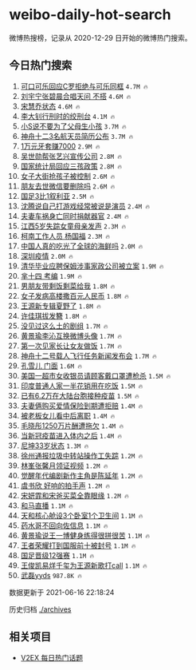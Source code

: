 # weibo-daily-hot-search

微博热搜榜，记录从 2020-12-29 日开始的微博热门搜索。

## 今日热门搜索

<!-- BEGIN -->

1. [可口可乐回应C罗拒绝与可乐同框](https://s.weibo.com/weibo?q=%23%E5%8F%AF%E5%8F%A3%E5%8F%AF%E4%B9%90%E5%9B%9E%E5%BA%94C%E7%BD%97%E6%8B%92%E7%BB%9D%E4%B8%8E%E5%8F%AF%E4%B9%90%E5%90%8C%E6%A1%86%23&Refer=top) `4.7M 🔥`
1. [刘宇宁张碧晨合唱天问 不搭](https://s.weibo.com/weibo?q=%E5%88%98%E5%AE%87%E5%AE%81%E5%BC%A0%E7%A2%A7%E6%99%A8%E5%90%88%E5%94%B1%E5%A4%A9%E9%97%AE%20%E4%B8%8D%E6%90%AD&Refer=top) `4.6M 🔥`
1. [宋慧乔状态](https://s.weibo.com/weibo?q=%23%E5%AE%8B%E6%85%A7%E4%B9%94%E7%8A%B6%E6%80%81%23&Refer=top) `4.6M 🔥`
1. [李大钊行刑时的绞刑台](https://s.weibo.com/weibo?q=%23%E6%9D%8E%E5%A4%A7%E9%92%8A%E8%A1%8C%E5%88%91%E6%97%B6%E7%9A%84%E7%BB%9E%E5%88%91%E5%8F%B0%23&Refer=top) `4.1M 🔥`
1. [小S说不要为了父母生小孩](https://s.weibo.com/weibo?q=%23%E5%B0%8FS%E8%AF%B4%E4%B8%8D%E8%A6%81%E4%B8%BA%E4%BA%86%E7%88%B6%E6%AF%8D%E7%94%9F%E5%B0%8F%E5%AD%A9%23&Refer=top) `3.7M 🔥`
1. [神舟十二3名航天员简历公布](https://s.weibo.com/weibo?q=%E7%A5%9E%E8%88%9F%E5%8D%81%E4%BA%8C3%E5%90%8D%E8%88%AA%E5%A4%A9%E5%91%98%E7%AE%80%E5%8E%86%E5%85%AC%E5%B8%83&Refer=top) `3.7M 🔥`
1. [1万元牙套赚7000](https://s.weibo.com/weibo?q=%231%E4%B8%87%E5%85%83%E7%89%99%E5%A5%97%E8%B5%9A7000%23&Refer=top) `2.9M 🔥`
1. [吴世勋帮张艺兴宣传公司](https://s.weibo.com/weibo?q=%23%E5%90%B4%E4%B8%96%E5%8B%8B%E5%B8%AE%E5%BC%A0%E8%89%BA%E5%85%B4%E5%AE%A3%E4%BC%A0%E5%85%AC%E5%8F%B8%23&Refer=top) `2.8M 🔥`
1. [国家统计局回应三孩政策](https://s.weibo.com/weibo?q=%23%E5%9B%BD%E5%AE%B6%E7%BB%9F%E8%AE%A1%E5%B1%80%E5%9B%9E%E5%BA%94%E4%B8%89%E5%AD%A9%E6%94%BF%E7%AD%96%23&Refer=top) `2.8M 🔥`
1. [女子大街抢孩子被控制](https://s.weibo.com/weibo?q=%23%E5%A5%B3%E5%AD%90%E5%A4%A7%E8%A1%97%E6%8A%A2%E5%AD%A9%E5%AD%90%E8%A2%AB%E6%8E%A7%E5%88%B6%23&Refer=top) `2.6M 🔥`
1. [朋友去世微信要删除吗](https://s.weibo.com/weibo?q=%23%E6%9C%8B%E5%8F%8B%E5%8E%BB%E4%B8%96%E5%BE%AE%E4%BF%A1%E8%A6%81%E5%88%A0%E9%99%A4%E5%90%97%23&Refer=top) `2.6M 🔥`
1. [国足3比1叙利亚](https://s.weibo.com/weibo?q=%23%E5%9B%BD%E8%B6%B33%E6%AF%941%E5%8F%99%E5%88%A9%E4%BA%9A%23&Refer=top) `2.5M 🔥`
1. [沈腾说自己打游戏经常被说是演员](https://s.weibo.com/weibo?q=%23%E6%B2%88%E8%85%BE%E8%AF%B4%E8%87%AA%E5%B7%B1%E6%89%93%E6%B8%B8%E6%88%8F%E7%BB%8F%E5%B8%B8%E8%A2%AB%E8%AF%B4%E6%98%AF%E6%BC%94%E5%91%98%23&Refer=top) `2.4M 🔥`
1. [夫妻车祸身亡同时捐献器官](https://s.weibo.com/weibo?q=%23%E5%A4%AB%E5%A6%BB%E8%BD%A6%E7%A5%B8%E8%BA%AB%E4%BA%A1%E5%90%8C%E6%97%B6%E6%8D%90%E7%8C%AE%E5%99%A8%E5%AE%98%23&Refer=top) `2.4M 🔥`
1. [江西5岁失踪女童母亲发声](https://s.weibo.com/weibo?q=%23%E6%B1%9F%E8%A5%BF5%E5%B2%81%E5%A4%B1%E8%B8%AA%E5%A5%B3%E7%AB%A5%E6%AF%8D%E4%BA%B2%E5%8F%91%E5%A3%B0%23&Refer=top) `2.3M 🔥`
1. [柯南工作人员 杨国福](https://s.weibo.com/weibo?q=%E6%9F%AF%E5%8D%97%E5%B7%A5%E4%BD%9C%E4%BA%BA%E5%91%98%20%E6%9D%A8%E5%9B%BD%E7%A6%8F&Refer=top) `2.3M 🔥`
1. [中国人真的吃光了全球的海鲜吗](https://s.weibo.com/weibo?q=%E4%B8%AD%E5%9B%BD%E4%BA%BA%E7%9C%9F%E7%9A%84%E5%90%83%E5%85%89%E4%BA%86%E5%85%A8%E7%90%83%E7%9A%84%E6%B5%B7%E9%B2%9C%E5%90%97&Refer=top) `2.0M 🔥`
1. [深圳疫情](https://s.weibo.com/weibo?q=%E6%B7%B1%E5%9C%B3%E7%96%AB%E6%83%85&Refer=top) `2.0M 🔥`
1. [清华毕业应聘保姆涉事家政公司被立案](https://s.weibo.com/weibo?q=%23%E6%B8%85%E5%8D%8E%E6%AF%95%E4%B8%9A%E5%BA%94%E8%81%98%E4%BF%9D%E5%A7%86%E6%B6%89%E4%BA%8B%E5%AE%B6%E6%94%BF%E5%85%AC%E5%8F%B8%E8%A2%AB%E7%AB%8B%E6%A1%88%23&Refer=top) `1.9M 🔥`
1. [芈十四 考编](https://s.weibo.com/weibo?q=%E8%8A%88%E5%8D%81%E5%9B%9B%20%E8%80%83%E7%BC%96&Refer=top) `1.9M 🔥`
1. [男朋友带剩饭剩菜给我](https://s.weibo.com/weibo?q=%23%E7%94%B7%E6%9C%8B%E5%8F%8B%E5%B8%A6%E5%89%A9%E9%A5%AD%E5%89%A9%E8%8F%9C%E7%BB%99%E6%88%91%23&Refer=top) `1.8M 🔥`
1. [女子发病高楼撒百元人民币](https://s.weibo.com/weibo?q=%23%E5%A5%B3%E5%AD%90%E5%8F%91%E7%97%85%E9%AB%98%E6%A5%BC%E6%92%92%E7%99%BE%E5%85%83%E4%BA%BA%E6%B0%91%E5%B8%81%23&Refer=top) `1.8M 🔥`
1. [王源新专辑夏野了](https://s.weibo.com/weibo?q=%23%E7%8E%8B%E6%BA%90%E6%96%B0%E4%B8%93%E8%BE%91%E5%A4%8F%E9%87%8E%E4%BA%86%23&Refer=top) `1.8M 🔥`
1. [许佳琪拔发簪](https://s.weibo.com/weibo?q=%23%E8%AE%B8%E4%BD%B3%E7%90%AA%E6%8B%94%E5%8F%91%E7%B0%AA%23&Refer=top) `1.8M 🔥`
1. [没见过这么土的剧组](https://s.weibo.com/weibo?q=%23%E6%B2%A1%E8%A7%81%E8%BF%87%E8%BF%99%E4%B9%88%E5%9C%9F%E7%9A%84%E5%89%A7%E7%BB%84%23&Refer=top) `1.7M 🔥`
1. [黄景瑜李沁互换微博头像](https://s.weibo.com/weibo?q=%23%E9%BB%84%E6%99%AF%E7%91%9C%E6%9D%8E%E6%B2%81%E4%BA%92%E6%8D%A2%E5%BE%AE%E5%8D%9A%E5%A4%B4%E5%83%8F%23&Refer=top) `1.7M 🔥`
1. [第一次见家长让女友做饭](https://s.weibo.com/weibo?q=%23%E7%AC%AC%E4%B8%80%E6%AC%A1%E8%A7%81%E5%AE%B6%E9%95%BF%E8%AE%A9%E5%A5%B3%E5%8F%8B%E5%81%9A%E9%A5%AD%23&Refer=top) `1.7M 🔥`
1. [神舟十二号载人飞行任务新闻发布会](https://s.weibo.com/weibo?q=%23%E7%A5%9E%E8%88%9F%E5%8D%81%E4%BA%8C%E5%8F%B7%E8%BD%BD%E4%BA%BA%E9%A3%9E%E8%A1%8C%E4%BB%BB%E5%8A%A1%E6%96%B0%E9%97%BB%E5%8F%91%E5%B8%83%E4%BC%9A%23&Refer=top) `1.7M 🔥`
1. [孔雪儿 门面](https://s.weibo.com/weibo?q=%E5%AD%94%E9%9B%AA%E5%84%BF%20%E9%97%A8%E9%9D%A2&Refer=top) `1.6M 🔥`
1. [美国一超市女收银员请顾客戴口罩遭枪杀](https://s.weibo.com/weibo?q=%23%E7%BE%8E%E5%9B%BD%E4%B8%80%E8%B6%85%E5%B8%82%E5%A5%B3%E6%94%B6%E9%93%B6%E5%91%98%E8%AF%B7%E9%A1%BE%E5%AE%A2%E6%88%B4%E5%8F%A3%E7%BD%A9%E9%81%AD%E6%9E%AA%E6%9D%80%23&Refer=top) `1.5M 🔥`
1. [印度普通人家一半花销用在吃饭](https://s.weibo.com/weibo?q=%23%E5%8D%B0%E5%BA%A6%E6%99%AE%E9%80%9A%E4%BA%BA%E5%AE%B6%E4%B8%80%E5%8D%8A%E8%8A%B1%E9%94%80%E7%94%A8%E5%9C%A8%E5%90%83%E9%A5%AD%23&Refer=top) `1.5M 🔥`
1. [已有6.2万在大陆台胞接种疫苗](https://s.weibo.com/weibo?q=%23%E5%B7%B2%E6%9C%896.2%E4%B8%87%E5%9C%A8%E5%A4%A7%E9%99%86%E5%8F%B0%E8%83%9E%E6%8E%A5%E7%A7%8D%E7%96%AB%E8%8B%97%23&Refer=top) `1.5M 🔥`
1. [夫妻俩购买爱情保险到期遭拒赔](https://s.weibo.com/weibo?q=%23%E5%A4%AB%E5%A6%BB%E4%BF%A9%E8%B4%AD%E4%B9%B0%E7%88%B1%E6%83%85%E4%BF%9D%E9%99%A9%E5%88%B0%E6%9C%9F%E9%81%AD%E6%8B%92%E8%B5%94%23&Refer=top) `1.4M 🔥`
1. [被老板女儿看中后离职](https://s.weibo.com/weibo?q=%23%E8%A2%AB%E8%80%81%E6%9D%BF%E5%A5%B3%E5%84%BF%E7%9C%8B%E4%B8%AD%E5%90%8E%E7%A6%BB%E8%81%8C%23&Refer=top) `1.4M 🔥`
1. [毛晓彤1250万片酬遭拖欠](https://s.weibo.com/weibo?q=%23%E6%AF%9B%E6%99%93%E5%BD%A41250%E4%B8%87%E7%89%87%E9%85%AC%E9%81%AD%E6%8B%96%E6%AC%A0%23&Refer=top) `1.4M 🔥`
1. [当新冠疫苗进入体内之后](https://s.weibo.com/weibo?q=%23%E5%BD%93%E6%96%B0%E5%86%A0%E7%96%AB%E8%8B%97%E8%BF%9B%E5%85%A5%E4%BD%93%E5%86%85%E4%B9%8B%E5%90%8E%23&Refer=top) `1.4M 🔥`
1. [尼坤33岁状态](https://s.weibo.com/weibo?q=%23%E5%B0%BC%E5%9D%A433%E5%B2%81%E7%8A%B6%E6%80%81%23&Refer=top) `1.3M 🔥`
1. [徐州通报垃圾中转站操作工失踪](https://s.weibo.com/weibo?q=%23%E5%BE%90%E5%B7%9E%E9%80%9A%E6%8A%A5%E5%9E%83%E5%9C%BE%E4%B8%AD%E8%BD%AC%E7%AB%99%E6%93%8D%E4%BD%9C%E5%B7%A5%E5%A4%B1%E8%B8%AA%23&Refer=top) `1.2M 🔥`
1. [林峯张馨月领证视频](https://s.weibo.com/weibo?q=%23%E6%9E%97%E5%B3%AF%E5%BC%A0%E9%A6%A8%E6%9C%88%E9%A2%86%E8%AF%81%E8%A7%86%E9%A2%91%23&Refer=top) `1.2M 🔥`
1. [觉醒年代编剧新作主角是陈延年](https://s.weibo.com/weibo?q=%23%E8%A7%89%E9%86%92%E5%B9%B4%E4%BB%A3%E7%BC%96%E5%89%A7%E6%96%B0%E4%BD%9C%E4%B8%BB%E8%A7%92%E6%98%AF%E9%99%88%E5%BB%B6%E5%B9%B4%23&Refer=top) `1.2M 🔥`
1. [虞书欣 好响的拍手声](https://s.weibo.com/weibo?q=%E8%99%9E%E4%B9%A6%E6%AC%A3%20%E5%A5%BD%E5%93%8D%E7%9A%84%E6%8B%8D%E6%89%8B%E5%A3%B0&Refer=top) `1.2M 🔥`
1. [宋妍霏和宋爸买菜全靠眼缘](https://s.weibo.com/weibo?q=%23%E5%AE%8B%E5%A6%8D%E9%9C%8F%E5%92%8C%E5%AE%8B%E7%88%B8%E4%B9%B0%E8%8F%9C%E5%85%A8%E9%9D%A0%E7%9C%BC%E7%BC%98%23&Refer=top) `1.2M 🔥`
1. [和马直播](https://s.weibo.com/weibo?q=%23%E5%92%8C%E9%A9%AC%E7%9B%B4%E6%92%AD%23&Refer=top) `1.1M 🔥`
1. [天和核心舱设3个卧室1个卫生间](https://s.weibo.com/weibo?q=%23%E5%A4%A9%E5%92%8C%E6%A0%B8%E5%BF%83%E8%88%B1%E8%AE%BE3%E4%B8%AA%E5%8D%A7%E5%AE%A41%E4%B8%AA%E5%8D%AB%E7%94%9F%E9%97%B4%23&Refer=top) `1.1M 🔥`
1. [药水哥不回向佐信息](https://s.weibo.com/weibo?q=%23%E8%8D%AF%E6%B0%B4%E5%93%A5%E4%B8%8D%E5%9B%9E%E5%90%91%E4%BD%90%E4%BF%A1%E6%81%AF%23&Refer=top) `1.1M 🔥`
1. [黄景瑜说王一博健身练得很拼很苦](https://s.weibo.com/weibo?q=%23%E9%BB%84%E6%99%AF%E7%91%9C%E8%AF%B4%E7%8E%8B%E4%B8%80%E5%8D%9A%E5%81%A5%E8%BA%AB%E7%BB%83%E5%BE%97%E5%BE%88%E6%8B%BC%E5%BE%88%E8%8B%A6%23&Refer=top) `1.1M 🔥`
1. [王者荣耀打到国服前十被封号](https://s.weibo.com/weibo?q=%23%E7%8E%8B%E8%80%85%E8%8D%A3%E8%80%80%E6%89%93%E5%88%B0%E5%9B%BD%E6%9C%8D%E5%89%8D%E5%8D%81%E8%A2%AB%E5%B0%81%E5%8F%B7%23&Refer=top) `1.1M 🔥`
1. [国足晋级12强赛](https://s.weibo.com/weibo?q=%23%E5%9B%BD%E8%B6%B3%E6%99%8B%E7%BA%A712%E5%BC%BA%E8%B5%9B%23&Refer=top) `1.1M 🔥`
1. [王俊凯易烊千玺为王源新歌打call](https://s.weibo.com/weibo?q=%23%E7%8E%8B%E4%BF%8A%E5%87%AF%E6%98%93%E7%83%8A%E5%8D%83%E7%8E%BA%E4%B8%BA%E7%8E%8B%E6%BA%90%E6%96%B0%E6%AD%8C%E6%89%93call%23&Refer=top) `1.1M 🔥`
1. [武磊yyds](https://s.weibo.com/weibo?q=%23%E6%AD%A6%E7%A3%8Ayyds%23&Refer=top) `987.8K 🔥`

数据更新于 2021-06-16 22:18:24

<!-- END -->

历史归档 [./archives](./archives)

## 相关项目

- [V2EX 每日热门话题](https://github.com/boojack/v2ex-daily-hot-topic)
